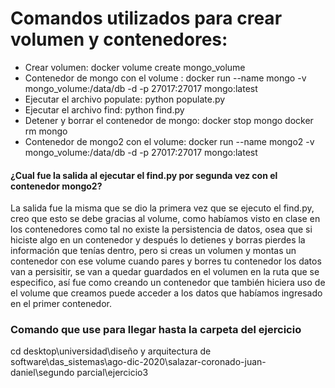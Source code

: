 # Comandos utilizados para crear volumen y contenedores:
- Crear volumen: docker volume create mongo_volume
- Contenedor de mongo con el volume : docker run --name mongo -v mongo_volume:/data/db -d -p 27017:27017 mongo:latest
- Ejecutar el archivo populate: python populate.py
- Ejecutar el archivo find: python find.py
- Detener y borrar el contenedor de mongo: 
docker stop mongo
docker rm mongo
- Contenedor de mongo2 con el volume: docker run --name mongo2 -v mongo_volume:/data/db -d -p 27017:27017 mongo:latest
#### ¿Cual fue la salida al ejecutar el find.py por segunda vez con el contenedor mongo2?
La salida fue la misma que se dio la primera vez que se ejecuto el find.py, creo que
esto se debe gracias al volume, como habíamos visto en clase en los contenedores
como tal no existe la persistencia de datos, osea que si hiciste algo en un
contenedor y después lo detienes y borras pierdes la información que tenías dentro,
pero si creas un volumen y montas un contenedor con ese volume cuando pares y borres
tu contenedor los datos van a persisitir, se van a quedar guardados en el volumen en
la ruta que se especifico, así fue como creando un contenedor que también hiciera
uso de el volume que creamos puede acceder a los datos que habíamos ingresado en el
primer contenedor.

### Comando que use para llegar hasta la carpeta del ejercicio
cd desktop\universidad\diseño y arquitectura de software\das_sistemas\ago-dic-2020\salazar-coronado-juan-daniel\segundo parcial\ejercicio3